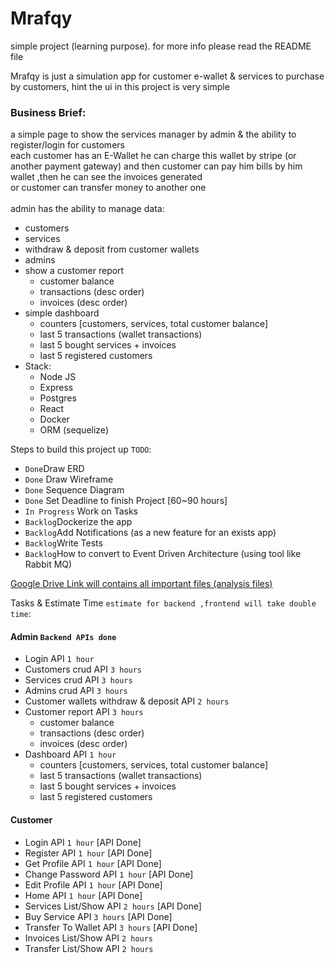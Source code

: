 # Mrafqy
simple project (learning purpose). for more info please read the README file

Mrafqy is just a simulation app for customer e-wallet & services to purchase by customers, hint the ui in this project is very simple
### Business Brief:
a simple page to show the services manager by admin & the ability to register/login for customers<br>
each customer has an E-Wallet he can charge this wallet by stripe (or another payment gateway) and then customer can pay him bills by him wallet ,then he can see the invoices generated<br>
or customer can transfer money to another one<br>
<br>
admin has the ability to manage data:
* customers
* services
* withdraw & deposit from customer wallets
* admins
* show a customer report
  * customer balance
  * transactions (desc order)
  * invoices (desc order)
* simple dashboard
  * counters [customers, services, total customer balance]
  * last 5 transactions (wallet transactions)
  * last 5 bought services + invoices
  * last 5 registered customers
* Stack:
  * Node JS
  * Express
  * Postgres
  * React
  * Docker
  * ORM (sequelize)


Steps to build this project up `TODO`:
* `Done`Draw ERD
* `Done` Draw Wireframe
* `Done` Sequence Diagram
* `Done` Set Deadline to finish Project [60~90 hours]
* `In Progress` Work on Tasks
* `Backlog`Dockerize the app
* `Backlog`Add Notifications (as a new feature for an exists app)
* `Backlog`Write Tests
* `Backlog`How to convert to Event Driven Architecture (using tool like Rabbit MQ)

<a href="https://drive.google.com/drive/folders/1NW1FL7raf5dY4tDpgqHbOOCqkfGmQQx-?usp=sharing" target="_blank">
 Google Drive Link will contains all important files (analysis files)
</a>

Tasks & Estimate Time `estimate for backend ,frontend will take double time`:
#### Admin `Backend APIs done`
* Login API `1 hour`
* Customers crud API `3 hours`
* Services crud API `3 hours`
* Admins crud API `3 hours`
* Customer wallets withdraw & deposit API `2 hours`
* Customer report API `3 hours`
  * customer balance
  * transactions (desc order)
  * invoices (desc order)
* Dashboard API `1 hour`
  * counters [customers, services, total customer balance]
  * last 5 transactions (wallet transactions)
  * last 5 bought services + invoices
  * last 5 registered customers

#### Customer
* Login API `1 hour` [API Done]
* Register API `1 hour` [API Done]
* Get Profile API `1 hour` [API Done]
* Change Password API `1 hour` [API Done]
* Edit Profile API `1 hour` [API Done]
* Home API `1 hour` [API Done]
* Services List/Show API `2 hours` [API Done]
* Buy Service API `3 hours` [API Done]
* Transfer To Wallet API `3 hours` [API Done]
* Invoices List/Show API `2 hours`
* Transfer List/Show API `2 hours`
